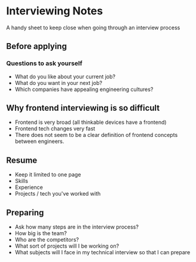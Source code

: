 
# Interviewing Notes

A handy sheet to keep close when going through an interview process

## Before applying

### Questions to ask yourself

- What do you like about your current job?
- What do you want in your next job?
- Which companies have appealing engineering cultures?

## Why frontend interviewing is so difficult

- Frontend is very broad (all thinkable devices have a frontend)
- Frontend tech changes very fast
- There does not seem to be a clear definition of frontend concepts between engineers. 

## Resume

- Keep it limited to one page
 - Skills
 - Experience
 - Projects / tech you've worked with

## Preparing

- Ask how many steps are in the interview process?
- How big is the team?
- Who are the competitors?
- What sort of projects will I be working on?
- What subjects will I face in my technical interview so that I can prepare
